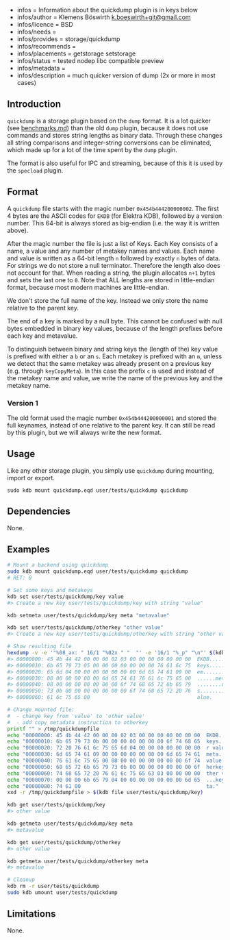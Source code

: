 - infos = Information about the quickdump plugin is in keys below
- infos/author = Klemens Böswirth <k.boeswirth+git@gmail.com>
- infos/licence = BSD
- infos/needs =
- infos/provides = storage/quickdump
- infos/recommends =
- infos/placements = getstorage setstorage
- infos/status = tested nodep libc compatible preview
- infos/metadata =
- infos/description = much quicker version of dump (2x or more in most cases)

## Introduction

`quickdump` is a storage plugin based on the `dump` format. It is a lot quicker (see [benchmarks.md](benchmarks.md)) than the old `dump`
plugin, because it does not use commands and stores string lengths as binary data. Through these changes all string comparisons and
integer-string conversions can be eliminated, which made up for a lot of the time spent by the `dump` plugin.

The format is also useful for IPC and streaming, because of this it is used by the `specload` plugin.

## Format

A `quickdump` file starts with the magic number `0x454b444200000002`. The first 4 bytes are the ASCII codes for `EKDB` (for Elektra KDB),
followed by a version number. This 64-bit is always stored as big-endian (i.e. the way it is written above).

After the magic number the file is just a list of Keys. Each Key consists of a name, a value and any number of metakey names and values.
Each name and value is written as a 64-bit length `n` followed by exactly `n` bytes of data. For strings we do not store a null terminator.
Therefore the length also does not account for that. When reading a string, the plugin allocates `n+1` bytes and sets the last one to `0`.
Note that ALL lengths are stored in little-endian format, because most modern machines are little-endian.

We don't store the full name of the key. Instead we only store the name relative to the parent key.

The end of a key is marked by a null byte. This cannot be confused with null bytes embedded in binary key values, because of the length
prefixes before each key and metavalue.

To distinguish between binary and string keys the (length of the) key value is prefixed with either a `b` or an `s`. Each metakey is
prefixed with an `m`, unless we detect that the same metakey was already present on a previous key (e.g. through `keyCopyMeta`). In this
case the prefix `c` is used and instead of the metakey name and value, we write the name of the previous key and the metakey name.

### Version 1

The old format used the magic number `0x454b444200000001` and stored the full keynames, instead of one relative to the parent key. It can
still be read by this plugin, but we will always write the new format.

## Usage

Like any other storage plugin, you simply use `quickdump` during mounting, import or export.

```
sudo kdb mount quickdump.eqd user/tests/quickdump quickdump
```

## Dependencies

None.

## Examples

```sh
# Mount a backend using quickdump
sudo kdb mount quickdump.eqd user/tests/quickdump quickdump
# RET: 0

# Set some keys and metakeys
kdb set user/tests/quickdump/key value
#> Create a new key user/tests/quickdump/key with string "value"

kdb setmeta user/tests/quickdump/key meta "metavalue"

kdb set user/tests/quickdump/otherkey "other value"
#> Create a new key user/tests/quickdump/otherkey with string "other value"

# Show resulting file
hexdump -v -e '"%08_ax: " 16/1 "%02x " "  "' -e '16/1 "%_p" "\n"' $(kdb file user/tests/quickdump/key)
#> 00000000: 45 4b 44 42 00 00 00 02 03 00 00 00 00 00 00 00  EKDB............
#> 00000010: 6b 65 79 73 05 00 00 00 00 00 00 00 76 61 6c 75  keys........valu
#> 00000020: 65 6d 04 00 00 00 00 00 00 00 6d 65 74 61 09 00  em........meta..
#> 00000030: 00 00 00 00 00 00 6d 65 74 61 76 61 6c 75 65 00  ......metavalue.
#> 00000040: 08 00 00 00 00 00 00 00 6f 74 68 65 72 6b 65 79  ........otherkey
#> 00000050: 73 0b 00 00 00 00 00 00 00 6f 74 68 65 72 20 76  s........other v
#> 00000060: 61 6c 75 65 00                                   alue.

# Change mounted file:
#  - change key from 'value' to 'other value'
#  - add copy metadata instruction to otherkey
printf "" > /tmp/quickdumpfile
echo "00000000: 45 4b 44 42 00 00 00 02 03 00 00 00 00 00 00 00  EKDB............" >> /tmp/quickdumpfile
echo "00000010: 6b 65 79 73 0b 00 00 00 00 00 00 00 6f 74 68 65  keys........othe" >> /tmp/quickdumpfile
echo "00000020: 72 20 76 61 6c 75 65 6d 04 00 00 00 00 00 00 00  r valuem........" >> /tmp/quickdumpfile
echo "00000030: 6d 65 74 61 09 00 00 00 00 00 00 00 6d 65 74 61  meta........meta" >> /tmp/quickdumpfile
echo "00000040: 76 61 6c 75 65 00 08 00 00 00 00 00 00 00 6f 74  value.........ot" >> /tmp/quickdumpfile
echo "00000050: 68 65 72 6b 65 79 73 0b 00 00 00 00 00 00 00 6f  herkeys........o" >> /tmp/quickdumpfile
echo "00000060: 74 68 65 72 20 76 61 6c 75 65 63 03 00 00 00 00  ther valuec....." >> /tmp/quickdumpfile
echo "00000070: 00 00 00 6b 65 79 04 00 00 00 00 00 00 00 6d 65  ...key........me" >> /tmp/quickdumpfile
echo "00000080: 74 61 00                                         ta."              >> /tmp/quickdumpfile
xxd -r /tmp/quickdumpfile > $(kdb file user/tests/quickdump/key)

kdb get user/tests/quickdump/key
#> other value

kdb getmeta user/tests/quickdump/key meta
#> metavalue

kdb get user/tests/quickdump/otherkey
#> other value

kdb getmeta user/tests/quickdump/otherkey meta
#> metavalue

# Cleanup
kdb rm -r user/tests/quickdump
sudo kdb umount user/tests/quickdump
```

## Limitations

None.
